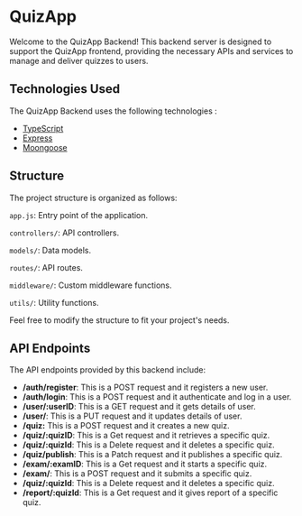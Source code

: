 # QuizApp

Welcome to the QuizApp Backend! This backend server is designed to support the QuizApp frontend, providing the necessary APIs and services to manage and deliver quizzes to users.

## Technologies Used

The QuizApp Backend uses the following technologies :

- [TypeScript](https://www.typescriptlang.org/docs/)
- [Express](https://developer.mozilla.org/en-US/docs/Learn/Server-side/Express_Nodejs/Introduction)
- [Moongoose](https://mongoosejs.com/docs/)

## Structure
The project structure is organized as follows:

`app.js`: Entry point of the application.

`controllers/`: API controllers.

`models/`: Data models.

`routes/`: API routes.

`middleware/`: Custom middleware functions.

`utils/`: Utility functions.

Feel free to modify the structure to fit your project's needs.

## API Endpoints
The API endpoints provided by this backend include:

- **/auth/register**: This is a POST request and it registers a new user.
- **/auth/login**: This is a POST request and it authenticate and log in a user.
- **/user/:userID**: This is a GET request and it gets details of user.
- **/user/**: This is a PUT request and it updates details of user.
- **/quiz:** This is a POST request and it creates a new quiz.
- **/quiz/:quizID**: This is a Get request and it retrieves a specific quiz.
- **/quiz/:quizId**: This is a Delete request and it deletes a specific quiz.
- **/quiz/publish**: This is a Patch request and it publishes a specific quiz.
- **/exam/:examID**: This is a Get request and it starts a specific quiz.
- **/exam/**: This is a POST request and it submits a specific quiz.
- **/quiz/:quizId**: This is a Delete request and it deletes a specific quiz.
- **/report/:quizId**: This is a Get request and it gives report of  a specific quiz.